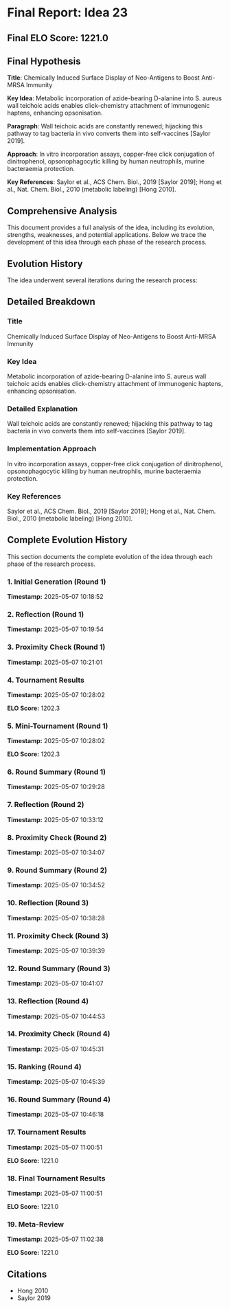 # Final Report: Idea 23

## Final ELO Score: 1221.0

## Final Hypothesis

**Title**: Chemically Induced Surface Display of Neo-Antigens to Boost Anti-MRSA Immunity

**Key Idea**: Metabolic incorporation of azide-bearing D-alanine into S. aureus wall teichoic acids enables click-chemistry attachment of immunogenic haptens, enhancing opsonisation.

**Paragraph**: Wall teichoic acids are constantly renewed; hijacking this pathway to tag bacteria in vivo converts them into self-vaccines [Saylor 2019].

**Approach**: In vitro incorporation assays, copper-free click conjugation of dinitrophenol, opsonophagocytic killing by human neutrophils, murine bacteraemia protection.

**Key References**: Saylor et al., ACS Chem. Biol., 2019 [Saylor 2019]; Hong et al., Nat. Chem. Biol., 2010 (metabolic labeling) [Hong 2010].

## Comprehensive Analysis

This document provides a full analysis of the idea, including its evolution, strengths, weaknesses, and potential applications. Below we trace the development of this idea through each phase of the research process.

## Evolution History

The idea underwent several iterations during the research process:

## Detailed Breakdown

### Title

Chemically Induced Surface Display of Neo-Antigens to Boost Anti-MRSA Immunity

### Key Idea

Metabolic incorporation of azide-bearing D-alanine into S. aureus wall teichoic acids enables click-chemistry attachment of immunogenic haptens, enhancing opsonisation.

### Detailed Explanation

Wall teichoic acids are constantly renewed; hijacking this pathway to tag bacteria in vivo converts them into self-vaccines [Saylor 2019].

### Implementation Approach

In vitro incorporation assays, copper-free click conjugation of dinitrophenol, opsonophagocytic killing by human neutrophils, murine bacteraemia protection.

### Key References

Saylor et al., ACS Chem. Biol., 2019 [Saylor 2019]; Hong et al., Nat. Chem. Biol., 2010 (metabolic labeling) [Hong 2010].

## Complete Evolution History

This section documents the complete evolution of the idea through each phase of the research process.

### 1. Initial Generation (Round 1)
**Timestamp:** 2025-05-07 10:18:52



### 2. Reflection (Round 1)
**Timestamp:** 2025-05-07 10:19:54



### 3. Proximity Check (Round 1)
**Timestamp:** 2025-05-07 10:21:01



### 4. Tournament Results
**Timestamp:** 2025-05-07 10:28:02

**ELO Score:** 1202.3



### 5. Mini-Tournament (Round 1)
**Timestamp:** 2025-05-07 10:28:02

**ELO Score:** 1202.3



### 6. Round Summary (Round 1)
**Timestamp:** 2025-05-07 10:29:28



### 7. Reflection (Round 2)
**Timestamp:** 2025-05-07 10:33:12



### 8. Proximity Check (Round 2)
**Timestamp:** 2025-05-07 10:34:07



### 9. Round Summary (Round 2)
**Timestamp:** 2025-05-07 10:34:52



### 10. Reflection (Round 3)
**Timestamp:** 2025-05-07 10:38:28



### 11. Proximity Check (Round 3)
**Timestamp:** 2025-05-07 10:39:39



### 12. Round Summary (Round 3)
**Timestamp:** 2025-05-07 10:41:07



### 13. Reflection (Round 4)
**Timestamp:** 2025-05-07 10:44:53



### 14. Proximity Check (Round 4)
**Timestamp:** 2025-05-07 10:45:31



### 15. Ranking (Round 4)
**Timestamp:** 2025-05-07 10:45:39



### 16. Round Summary (Round 4)
**Timestamp:** 2025-05-07 10:46:18



### 17. Tournament Results
**Timestamp:** 2025-05-07 11:00:51

**ELO Score:** 1221.0



### 18. Final Tournament Results
**Timestamp:** 2025-05-07 11:00:51

**ELO Score:** 1221.0



### 19. Meta-Review
**Timestamp:** 2025-05-07 11:02:38

**ELO Score:** 1221.0



## Citations

- Hong 2010
- Saylor 2019
